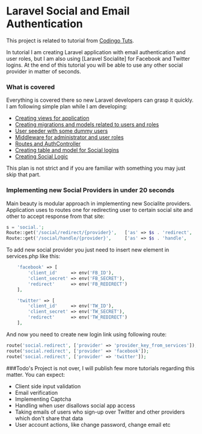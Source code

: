 # Laravel Social and Email Authentication
This project is related to tutorial from [Codingo Tuts].

In tutorial I am creating Laravel application  with email authentication and user roles, but I am also using [Laravel Socialite] for Facebook and Twitter logins.
At the end of this tutorial you will be able to use any other social provider in matter of seconds.

### What is covered
Everything is covered there so new Laravel developers can grasp it quickly. I am following simple plan while I am developing:

  - [Creating views for application]
  - [Creating migrations and models related to users and roles]
  - [User seeder with some dummy users]
  - [Middleware for administrator and user roles]
  - [Routes and AuthController]
  - [Creating table and model for Social logins]
  - [Creating Social Logic]

This plan is not strict and if you are familiar with something you may just skip that part.

### Implementing new Social Providers in under 20 seconds

Main beauty is modular approach in implementing new Socialite providers. Application uses to routes one for redirecting user to certain social site and other to accept response from that site:

```php
s = 'social.';
Route::get('/social/redirect/{provider}',   ['as' => $s . 'redirect',   'uses' => 'Auth\AuthController@getSocialRedirect']);
Route::get('/social/handle/{provider}',     ['as' => $s . 'handle',     'uses' => 'Auth\AuthController@getSocialHandle']);
```

To add new social provider you just need to insert new element in services.php like this:

```php
    'facebook' => [
        'client_id'     => env('FB_ID'),
        'client_secret' => env('FB_SECRET'),
        'redirect'      => env('FB_REDIRECT')
    ],

    'twitter' => [
        'client_id'     => env('TW_ID'),
        'client_secret' => env('TW_SECRET'),
        'redirect'      => env('TW_REDIRECT')
    ],
```

And now you need to create new login link using following route:
```php
route('social.redirect', ['provider' => 'provider_key_from_services']); //example
route('social.redirect', ['provider' => 'facebook']);
route('social.redirect', ['provider' => 'twitter']);
```

###Todo's
Project is not over, I will publish few more tutorials regarding this matter. You can expect:
  - Client side input validation
  - Email verification
  - Implementing Captcha
  - Handling when user disallows social app access
  - Taking emails of users who sign-up over Twitter and other providers which don't share that data
  - User account actions, like change password, change email etc

[Creating views for application]:http://tuts.codingo.me/laravel-social-and-email-authentication/#creating-views
[Creating migrations and models related to users and roles]:http://tuts.codingo.me/laravel-social-and-email-authentication/#migrations-users
[User seeder with some dummy users]:http://tuts.codingo.me/laravel-social-and-email-authentication/#user-role-seeders
[Middleware for administrator and user roles]:http://tuts.codingo.me/laravel-social-and-email-authentication/#middleware
[Routes and AuthController]:http://tuts.codingo.me/laravel-social-and-email-authentication/#routes
[Creating table and model for Social logins]:http://tuts.codingo.me/laravel-social-and-email-authentication/#pull-socialite
[Creating Social Logic]:http://tuts.codingo.me/laravel-social-and-email-authentication/#social-logic
[Codingo Tuts]:http://tuts.codingo.me/laravel-social-and-email-authentication
